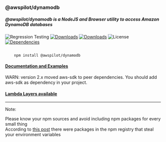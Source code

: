 
### @awspilot/dynamodb

##### @awspilot/dynamodb is a NodeJS and Browser utility to access Amazon DynamoDB databases


![Regression Testing](https://github.com/awspilot/dynamodb-oop/workflows/Regression%20Testing/badge.svg)
[![Downloads](https://img.shields.io/npm/dm/@awspilot/dynamodb.svg?maxAge=2592000)](https://www.npmjs.com/package/@awspilot/dynamodb)
[![Downloads](https://img.shields.io/npm/dy/@awspilot/dynamodb.svg?maxAge=2592000)](https://www.npmjs.com/package/@awspilot/dynamodb)
![License](https://img.shields.io/github/license/awspilot/dynamodb-oop.svg)
[![Dependencies](https://david-dm.org/awspilot/dynamodb-oop.svg)](https://david-dm.org/awspilot/dynamodb-oop)  


```

	npm install @awspilot/dynamodb

```


#### [ Documentation and Examples ](https://awspilot.dev/)  

WARN: version 2.x moved aws-sdk to peer dependencies.
You should add aws-sdk as dependency in your project.

#### [ Lambda Layers available ](https://awspilot.dev/pages/layer/)  

---
Note:  

Please know your npm sources and avoid including npm packages for every small thing  
According to [this post](https://iamakulov.com/notes/npm-malicious-packages/) there were packages in the npm registry that steal your environment variables
